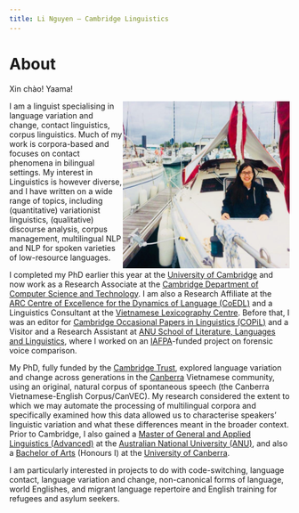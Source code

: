 ```yaml
---
title: Li Nguyen — Cambridge Linguistics
---
```


# About

Xin chào! Yaama! 

<img id="my-picture" src="boat.jpg" width="300" height="300" align="right">

I am a linguist specialising in language variation and change, contact linguistics, corpus linguistics. Much of my work is corpora-based and focuses on contact phenomena in bilingual settings. My interest in Linguistics is however diverse, and I have written on a wide range of topics, including (quantitative) variationist linguistics, (qualitative) discourse analysis, corpus management, multilingual NLP and NLP for spoken varieties of low-resource languages. 

I completed my PhD earlier this year at the [University of Cambridge](https://www.cam.ac.uk/) and now work as a Research Associate at the [Cambridge Department of Computer Science and Technology](https://www.cst.cam.ac.uk/). I am also a Research Affiliate at the [ARC Centre of Excellence for the Dynamics of Language (CoEDL)](http://www.dynamicsoflanguage.edu.au/) and a Linguistics Consultant at the [Vietnamese Lexicography Centre](http://www.vietlex.com/). Before that, I was an editor for [Cambridge Occasional Papers in Linguistics (COPiL)](http://www.ling.cam.ac.uk/COPIL/) and a Visitor and a Research Assistant at [ANU School of Literature, Languages and Linguistics](http://slll.cass.anu.edu.au/), where I worked on an [IAFPA](https://www.iafpa.net/)-funded project on forensic voice comparison. 

My PhD, fully funded by the [Cambridge Trust](https://www.cambridgetrust.org/), explored language variation and change across generations in the [Canberra](https://www.britannica.com/place/Australian-Capital-Territory#ref960967) Vietnamese community, using an original, natural corpus of spontaneous speech (the Canberra Vietnamese-English Corpus/CanVEC). My research considered the extent to which we may automate the processing of multilingual corpora and specifically examined how this data allowed us to characterise speakers’ linguistic variation and what these differences meant in the broader context. Prior to Cambridge, I also gained a [Master of General and Applied Linguistics (Advanced)](https://programsandcourses.anu.edu.au/program/VLING) at the [Australian National University (ANU)](http://www.anu.edu.au/), and also a [Bachelor of Arts](https://www.canberra.edu.au/coursesandunits/course?course_cd=922AA&version_number=3) (Honours I) at the [University of Canberra](https://www.canberra.edu.au/). 

I am particularly interested in projects to do with code-switching, language contact, language variation and change, non-canonical forms of language, world Englishes, and migrant language repertoire and English training for refugees and asylum seekers. 
